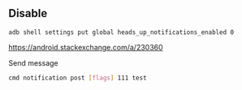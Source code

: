 #

## Disable

```sh
adb shell settings put global heads_up_notifications_enabled 0
```

<https://android.stackexchange.com/a/230360>

Send message

```sh
cmd notification post [flags] 111 test
```
